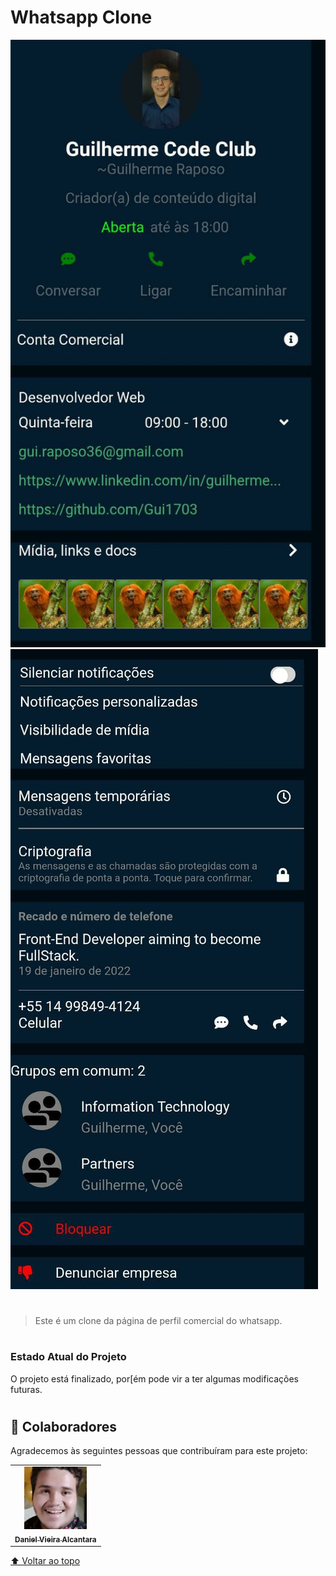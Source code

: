 # Whatsapp Clone


<img src="./Assets/print-1.jpeg" alt="exemplo imagem">

<img src="./Assets/print-2.jpeg" alt="exemplo imagem">

#

> Este é um clone da página de perfil comercial do whatsapp.

#

### Estado Atual do Projeto

O projeto está finalizado, por[ém pode vir a ter algumas modificações futuras. 

#






## 🤝 Colaboradores

Agradecemos às seguintes pessoas que contribuíram para este projeto:

<table>
  <tr>
    <td align="center">
      <a href="#">
        <img src="./Assets/Perfil.jpeg" width="100px;" alt="Profile photo of Daniel on GitHub"/><br>
        <sub>
          <b>Daniel Vieira Alcantara</b>
        </sub>
      </a>
    </td>
    
  </tr>
</table>


[⬆ Voltar ao topo](#Whatsapp-Clone)<br>